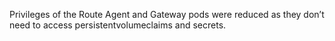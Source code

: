 <!-- markdownlint-disable MD041 -->
Privileges of the Route Agent and Gateway pods were reduced as they don’t need to access
persistentvolumeclaims and secrets.
